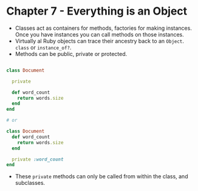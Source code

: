 # Chapter 7 - Everything is an Object

- Classes act as containers for methods, factories for making instances. Once you have instances you can call methods on those instances.
- Virtually al Ruby objects can trace their ancestry back to an `Object`. `class` or `instance_of?`.
- Methods can be public, private or protected.

```ruby

class Document

  private

  def word_count
    return words.size
  end
end

# or

class Document
  def word_count
    return words.size
  end

  private :word_count
end
```

- These `private` methods can only be called from within the class, and subclasses.
